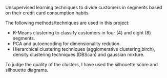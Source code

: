 Unsupervised learning techniques to divide customers in segments based on their credit card consumption habits

The following methods/techniques are used in this project:

- K-Means clustering to classify customers in four (4) and eight (8) segments.
- PCA and autoencoding for dimensionality redution.
- Hierarchical clustering  techniques (agglomerative clustering,birch), density clustering techniques (DBScan) and gaussian mixture. 

To judge the quality of the clusters, I have used the silhouette score and silhouette diagrams.
